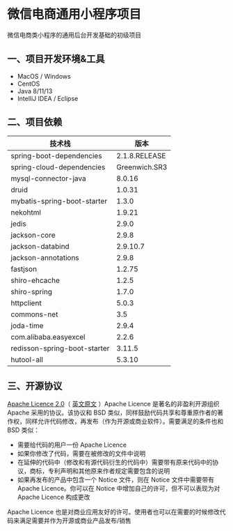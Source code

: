# 微信电商通用小程序项目

微信电商类小程序的通用后台开发基础的初级项目

## 一、项目开发环境&工具

- MacOS / Windows
- CentOS
- Java 8/11/13
- IntelliJ IDEA / Eclipse

## 二、项目依赖

| 技术栈                       | 版本          |
| ---------------------------- | ------------- |
| spring-boot-dependencies     | 2.1.8.RELEASE |
| spring-cloud-dependencies    | Greenwich.SR3 |
| mysql-connector-java         | 8.0.16        |
| druid                        | 1.0.31        |
| mybatis-spring-boot-starter  | 1.3.0         |
| nekohtml                     | 1.9.21        |
| jedis                        | 2.9.0         |
| jackson-core                 | 2.9.8         |
| jackson-databind             | 2.9.10.7      |
| jackson-annotations          | 2.9.8         |
| fastjson                     | 1.2.75        |
| shiro-ehcache                | 1.2.5         |
| shiro-spring                 | 1.7.0         |
| httpclient                   | 5.0.3         |
| commons-net                  | 3.5           |
| joda-time                    | 2.9.4         |
| com.alibaba.easyexcel        | 2.2.6         |
| redisson-spring-boot-starter | 3.11.5        |
| hutool-all                   | 5.3.10        |

## 三、开源协议

[Apache Licence 2.0](https://github.com/karanokyoukai/repast-app-parent/master/LICENSE)（ [英文原文](http://www.apache.org/licenses/LICENSE-2.0.html) ）Apache Licence 是著名的非盈利开源组织 Apache 采用的协议。该协议和 BSD 类似，同样鼓励代码共享和尊重原作者的著作权，同样允许代码修改，再发布（作为开源或商业软件）。需要满足的条件也和 BSD 类似：

- 需要给代码的用户一份 Apache Licence
- 如果你修改了代码，需要在被修改的文件中说明
- 在延伸的代码中（修改和有源代码衍生的代码中）需要带有原来代码中的协议，商标，专利声明和其他原来作者规定需要包含的说明
- 如果再发布的产品中包含一个 Notice 文件，则在 Notice 文件中需要带有 Apache Licence。你可以在 Notice 中增加自己的许可，但不可以表现为对 Apache Licence 构成更改

Apache Licence 也是对商业应用友好的许可。使用者也可以在需要的时候修改代码来满足需要并作为开源或商业产品发布/销售
